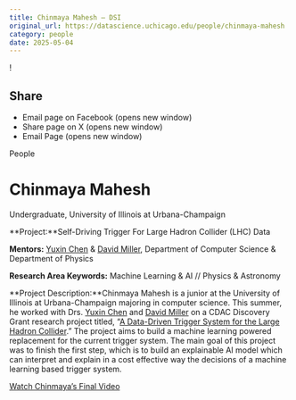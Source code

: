 ```yaml
---
title: Chinmaya Mahesh – DSI
original_url: https://datascience.uchicago.edu/people/chinmaya-mahesh
category: people
date: 2025-05-04
---
```


<!-- Table-like structure detected -->

!

## Share

* Email page on Facebook (opens new window)
* Share page on X (opens new window)
* Email Page (opens new window)

<!-- Table-like structure detected -->

People

# Chinmaya Mahesh

Undergraduate, University of Illinois at Urbana-Champaign

**Project:**Self-Driving Trigger For Large Hadron Collider (LHC) Data

**Mentors:** [Yuxin Chen](https://yuxinchen.org/) & [David Miller](https://physics.uchicago.edu/people/profile/david-miller/), Department of Computer Science & Department of Physics

**Research Area Keywords:** Machine Learning & AI // Physics & Astronomy

**Project Description:**Chinmaya Mahesh is a junior at the University of Illinois at Urbana-Champaign majoring in computer science. This summer, he worked with Drs. [Yuxin Chen](https://yuxinchen.org/) and [David Miller](https://physics.uchicago.edu/people/profile/david-miller/) on a CDAC Discovery Grant research project titled, “[A Data-Driven Trigger System for the Large Hadron Collider](/research/a-data-driven-trigger-system-for-the-large-hadron-collider/).” The project aims to build a machine learning powered replacement for the current trigger system. The main goal of this project was to finish the first step, which is to build an explainable AI model which can interpret and explain in a cost effective way the decisions of a machine learning based trigger system.

[Watch Chinmaya’s Final Video](https://www.youtube.com/watch?v=jBpBJQQ_VWQ&list=PL0IrIAIuK93E7cbGQFuGn8NWltNYDwxMh&index=27)